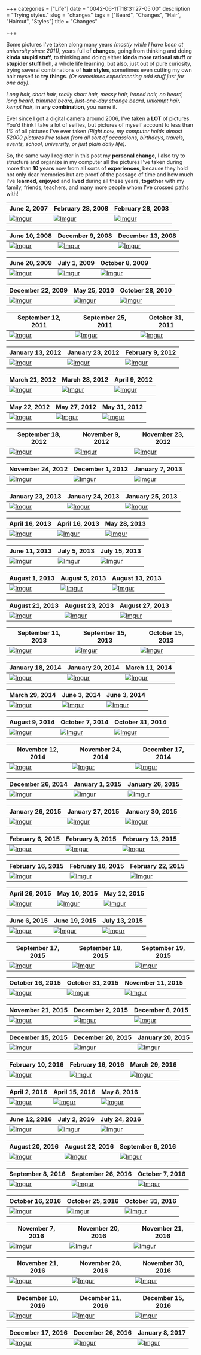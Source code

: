 +++
categories = ["Life"]
date = "0042-06-11T18:31:27-05:00"
description = "Trying styles."
slug = "changes"
tags = ["Beard", "Changes", "Hair", "Haircut", "Styles"]
title = "Changes"

+++

Some pictures I've taken along many years *(mostly while I have been at university since 2011)*, years full of **changes**, going from thinking and doing **kinda stupid stuff**, to thinking and doing either **kinda more rational stuff** or **stupider stuff** heh, a whole life learning, but also, just out of pure curiosity, trying several combinations of **hair styles**, sometimes even cutting my own hair myself to **try things**. *(Or sometimes experimenting odd stuff just for one day).*

*Long hair, short hair, really short hair, messy hair, ironed hair, no beard, long beard, trimmed beard, [just-one-day strange beard](https://i.imgur.com/08QYPLZ.jpg), unkempt hair, kempt hair*, **in any combination**, you name it.

Ever since I got a digital camera around 2006, I've taken a **LOT** of pictures. You'd think I take a lot of selfies, but pictures of myself account to less than 1% of all pictures I've ever taken *(Right now, my computer holds almost 52000 pictures I've taken from all sort of occassions, birthdays, travels, events, school, university, or just plain daily life).*

So, the same way I register in this post my **personal change**, I also try to structure and organize in my computer all the pictures I've taken during more than **10 years** now from all sorts of **experiences**, because they hold not only dear memories but are proof of the passage of time and how much I've **learned**, **enjoyed** and **lived** during all these years, **together** with my family, friends, teachers, and many more people whom I've crossed paths with!

| June 2, 2007 | February 28, 2008 | February 28, 2008 |
|---|---|---|
| [![][A1]][A1] | [![][A2]][A2] | [![][A3]][A3] |

| June 10, 2008 | December 9, 2008 | December 13, 2008 |
|---|---|---|
| [![][A4]][A4] | [![][A5]][A5] | [![][A6]][A6] |

| June 20, 2009 | July 1, 2009 | October 8, 2009 |
|---|---|---|
| [![][A7]][A7] | [![][A8]][A8] | [![][A9]][A9] |

| December 22, 2009 | May 25, 2010 | October 28, 2010 |
|---|---|---|
| [![][A10]][A10] | [![][A11]][A11] | [![][A12]][A12] |

| September 12, 2011 | September 25, 2011 | October 31, 2011 |
|---|---|---|
| [![][01]][01] | [![][02]][02] | [![][03]][03] |

| January 13, 2012 | January 23, 2012 | February 9, 2012 |
|---|---|---|
| [![][82]][82] | [![][04]][04] | [![][81]][81] |

| March 21, 2012 | March 28, 2012  | April 9, 2012 |
|---|---|---|
| [![][83]][83] | [![][05]][05] | [![][06]][06] |

| May 22, 2012 | May 27, 2012 | May 31, 2012 |
|---|---|---|
| [![][07]][07] | [![][08]][08] | [![][A13]][A13] |

| September 18, 2012 | November 9, 2012 | November 23, 2012 |
|---|---|---|
| [![][09]][09] | [![][A14]][A14] | [![][10]][10] |

| November 24, 2012 | December 1, 2012 | January 7, 2013 |
|---|---|---|
| [![][11]][11] | [![][A15]][A15] |[![][12]][12] |

| January 23, 2013 | January 24, 2013 | January 25, 2013 |
|---|---|---|
| [![][13]][13] | [![][14]][14] | [![][15]][15] |

| April 16, 2013 | April 16, 2013 | May 28, 2013 |
|---|---|---|
| [![][16]][16] | [![][85]][85] | [![][84]][84] 

| June 11, 2013 | July 5, 2013 | July 15, 2013 |
|---|---|---|
| [![][86]][86] | [![][17]][17] | [![][18]][18] |

| August 1, 2013 | August 5, 2013 | August 13, 2013 |
|---|---|---|
| [![][19]][19] | [![][20]][20] | [![][87]][87] |

| August 21, 2013 | August 23, 2013 | August 27, 2013 |
|---|---|---|
| [![][88]][88] | [![][21]][21] | [![][89]][89] |

| September 11, 2013 | September 15, 2013 | October 15, 2013 |
|---|---|---|
| [![][23]][23] | [![][22]][22] | [![][24]][24] |

| January 18, 2014 | January 20, 2014 | March 11, 2014 |
|---|---|---|
| [![][26]][26] | [![][25]][25] | [![][90]][90] |

| March 29, 2014 | June 3, 2014 | June 3, 2014 |
|---|---|---|
| [![][92]][92] | [![][27]][27] | [![][91]][91] |

| August 9, 2014 | October 7, 2014 | October 31, 2014 |
|---|---|---|
| [![][93]][93] | [![][28]][28] | [![][94]][94] |

| November 12, 2014 | November 24, 2014 | December 17, 2014 |
|---|---|---|
| [![][29]][29] | [![][95]][95] | [![][A16]][A16] |

| December 26, 2014 | January 1, 2015 | January 26, 2015 |
|---|---|---|
| [![][96]][96] | [![][30]][30] | [![][31]][31] |

| January 26, 2015 | January 27, 2015 | January 30, 2015 |
|---|---|---|
| [![][97]][97] | [![][32]][32] | [![][98]][98] |

| February 6, 2015 | February 8, 2015 | February 13, 2015 |
|---|---|---|
| [![][A17]][A17] | [![][A18]][A18] | [![][99]][99] |

| February 16, 2015  | February 16, 2015 | February 22, 2015 |
|---|---|---|
| [![][100]][100]  | [![][33]][33]  | [![][34]][34] |

| April 26, 2015 | May 10, 2015 | May 12, 2015 |
|---|---|---|
| [![][35]][35] | [![][A19]][A19] | [![][36]][36] | 

| June 6, 2015 | June 19, 2015 | July 13, 2015 |
|---|---|---|
| [![][A20]][A20] | [![][A21]][A21] | [![][37]][37] | 

| September 17, 2015 | September 18, 2015 | September 19, 2015 |
|---|---|---|
| [![][38]][38] | [![][39]][39] | [![][40]][40] |

| October 16, 2015 | October 31, 2015 | November 11, 2015 |
|---|---|---|
| [![][A35]][A35] | [![][A36]][A36] | [![][A37]][A37] |

| November 21, 2015 | December 2, 2015 | December 8, 2015 |
|---|---|---|
| [![][42]][42] | [![][41]][41] | [![][A22]][A22] |

| December 15, 2015 | December 20, 2015 | January 20, 2015 |
|---|---|---|
| [![][A23]][A23] | [![][A24]][A24] | [![][43]][43] |

| February 10, 2016 | February 16, 2016 | March 29, 2016 |
|---|---|---|
| [![][44]][44] | [![][45]][45] | [![][46]][46] |

| April 2, 2016 | April 15, 2016 | May 8, 2016 |
|---|---|---|
| [![][47]][47] | [![][48]][48] | [![][49]][49] |

| June 12, 2016 | July 2, 2016 | July 24, 2016 |
|---|---|---|
| [![][50]][50] | [![][51]][51] | [![][52]][52] |

| August 20, 2016 | August 22, 2016 | September 6, 2016 |
|---|---|---|
| [![][53]][53] | [![][54]][54] | [![][55]][55] |

| September 8, 2016 | September 26, 2016 | October 7, 2016 |
|---|---|---|
| [![][56]][56] | [![][57]][57] | [![][58]][58] |

| October 16, 2016 | October 25, 2016 | October 31, 2016 |
|---|---|---|
| [![][A25]][A25] | [![][A26]][A26] | [![][59]][59] |

| November 7, 2016 | November 20, 2016 | November 21, 2016 |
|---|---|---|
| [![][60]][60] | [![][A27]][A27] | [![][61]][61] |

| November 21, 2016 | November 28, 2016 | November 30, 2016 |
|---|---|---|
| [![][62]][62] | [![][63]][63] | [![][A29]][A29] |

| December 10, 2016 | December 11, 2016 | December 15, 2016 |
|---|---|---|
| [![][A30]][A30] | [![][A31]][A31] | [![][A32]][A32] |
 

| December 17, 2016 | December 26, 2016 | January 8, 2017 |
|---|---|---|
| [![][64]][64] | [![][A33]][A33] |  [![][A34]][A34] |

[A1]: https://i.imgur.com/YfwXPBC.jpg "Imgur"
[A2]: https://i.imgur.com/dyCj2eH.jpg "Imgur"
[A3]: https://i.imgur.com/sLaDTnY.jpg "Imgur"
[A4]: https://i.imgur.com/8hzhx0F.jpg "Imgur"
[A5]: https://i.imgur.com/FEBeNGp.jpg "Imgur"
[A6]: https://i.imgur.com/CZjOcCi.jpg "Imgur"
[A7]: https://i.imgur.com/prS5ICA.jpg "Imgur"
[A8]: https://i.imgur.com/bQIYJU4.jpg "Imgur"
[A9]: https://i.imgur.com/8YEescK.jpg "Imgur"
[A10]: https://i.imgur.com/u1fVtoc.jpg "Imgur"
[A11]: https://i.imgur.com/0UqC1OO.jpg "Imgur"
[A12]: https://i.imgur.com/48zU5tV.jpg "Imgur"
[A13]: https://i.imgur.com/00xwVIv.jpg "Imgur"
[A14]: https://i.imgur.com/nEHlSxO.jpg "Imgur"
[A15]: https://i.imgur.com/d76Q9dg.jpg "Imgur"
[A16]: https://i.imgur.com/S0oLSBT.jpg "Imgur"
[A17]: https://i.imgur.com/orYxXXB.jpg "Imgur"
[A18]: https://i.imgur.com/vcFtwPB.jpg "Imgur"
[A19]: https://i.imgur.com/ciK6qRH.jpg "Imgur"
[A20]: https://i.imgur.com/vpNUAxi.jpg "Imgur"
[A21]: https://i.imgur.com/DIjAwPR.jpg "Imgur"
[A22]: https://i.imgur.com/e2KKJEH.jpg "Imgur"
[A23]: https://i.imgur.com/ienEsgs.jpg "Imgur"
[A24]: https://i.imgur.com/VOSfGYi.jpg "Imgur"
[A25]: https://i.imgur.com/QOO9iNr.jpg "Imgur"
[A26]: https://i.imgur.com/Xu7XuR8.jpg "Imgur"
[A27]: https://i.imgur.com/0N1xZZh.jpg "Imgur"
[A28]: https://i.imgur.com/PtWACVK.jpg "Imgur"
[A29]: https://i.imgur.com/Prmpi5m.jpg "Imgur"
[A30]: https://i.imgur.com/bfzQkUB.jpg "Imgur"
[A31]: https://i.imgur.com/d81pT3c.jpg "Imgur"
[A32]: https://i.imgur.com/5zjMWHF.jpg "Imgur"
[A33]: https://i.imgur.com/KYAwHF7.jpg "Imgur"
[A34]: https://i.imgur.com/d0PS1Cg.jpg "Imgur"
[A35]: https://i.imgur.com/ECruPUv.jpg "Imgur"
[A36]: https://i.imgur.com/yA7FCZv.jpg "Imgur"
[A37]: https://i.imgur.com/c4qQwX2.jpg "Imgur"

[01]: https://i.imgur.com/MlP3PJy.jpg "Imgur"
[02]: https://i.imgur.com/fjtZtMV.jpg "Imgur"
[03]: https://i.imgur.com/IEFGyyx.jpg "Imgur"
[04]: https://i.imgur.com/kj6TZfX.jpg "Imgur"
[05]: https://i.imgur.com/bWnidmA.jpg "Imgur"
[06]: https://i.imgur.com/yrzwyDu.jpg "Imgur"
[07]: https://i.imgur.com/jrIFyRP.jpg "Imgur"
[08]: https://i.imgur.com/dmAPgHz.jpg "Imgur"
[09]: https://i.imgur.com/CTKS2Oj.jpg "Imgur"
[10]: https://i.imgur.com/08QYPLZ.jpg "Imgur"
[11]: https://i.imgur.com/PqRr19S.jpg "Imgur"
[12]: https://i.imgur.com/BP9OVc4.jpg "Imgur"
[13]: https://i.imgur.com/qAOGi4Q.jpg "Imgur"
[14]: https://i.imgur.com/vS0jdQr.jpg "Imgur"
[15]: https://i.imgur.com/swRt13o.jpg "Imgur"
[16]: https://i.imgur.com/qfBQVCt.jpg "Imgur"
[17]: https://i.imgur.com/AMQnnDK.jpg "Imgur"
[18]: https://i.imgur.com/9J8gJy2.jpg "Imgur"
[19]: https://i.imgur.com/KNiKfZI.jpg "Imgur"
[20]: https://i.imgur.com/3Y7TRC1.jpg "Imgur"
[21]: https://i.imgur.com/uIpdQT0.jpg "Imgur"
[22]: https://i.imgur.com/wSH2vox.jpg "Imgur"
[23]: https://i.imgur.com/MhNbBtD.jpg "Imgur"
[24]: https://i.imgur.com/ivcneBn.jpg "Imgur"
[25]: https://i.imgur.com/QTEO7kA.jpg "Imgur"
[26]: https://i.imgur.com/BRE4myS.jpg "Imgur"
[27]: https://i.imgur.com/nzL5SdX.jpg "Imgur"
[28]: https://i.imgur.com/BfZ9cVy.jpg "Imgur"
[29]: https://i.imgur.com/ahx8LFr.jpg "Imgur"
[30]: https://i.imgur.com/88uNY75.jpg "Imgur"
[31]: https://i.imgur.com/Gd9lbMU.jpg "Imgur"
[32]: https://i.imgur.com/F8lqC0I.jpg "Imgur"
[33]: https://i.imgur.com/33UlaAT.jpg "Imgur"
[34]: https://i.imgur.com/gTHmNpD.jpg "Imgur"
[35]: https://i.imgur.com/Jl6exa6.jpg "Imgur"
[36]: https://i.imgur.com/9MVBtTO.png "Imgur"
[37]: https://i.imgur.com/Y1gk7cf.jpg "Imgur"
[38]: https://i.imgur.com/FOKWqBE.jpg "Imgur"
[39]: https://i.imgur.com/TxiSP1e.png "Imgur"
[40]: https://i.imgur.com/JqIL8w0.jpg "Imgur"
[41]: https://i.imgur.com/hUO9i0Q.jpg "Imgur"
[42]: https://i.imgur.com/wM1spFH.png "Imgur"
[43]: https://i.imgur.com/fxgVyad.jpg "Imgur"
[44]: https://i.imgur.com/KfzuJR6.jpg "Imgur"
[45]: https://i.imgur.com/88s7U1L.png "Imgur"
[46]: https://i.imgur.com/6ILSFaX.jpg "Imgur"
[47]: https://i.imgur.com/UfaXrnT.jpg "Imgur"
[48]: https://i.imgur.com/9WgzaiS.png "Imgur"
[49]: https://i.imgur.com/BKStozk.jpg "Imgur"
[50]: https://i.imgur.com/hCHlKZ1.jpg "Imgur"
[51]: https://i.imgur.com/b8uBMrC.png "Imgur"
[52]: https://i.imgur.com/3NNQxe8.jpg "Imgur"
[53]: https://i.imgur.com/k5MwdBI.jpg "Imgur"
[54]: https://i.imgur.com/eTfOd67.png "Imgur"
[55]: https://i.imgur.com/PhjjdKn.jpg "Imgur"
[56]: https://i.imgur.com/QS9ntXX.jpg "Imgur"
[57]: https://i.imgur.com/xCu42Ay.png "Imgur"
[58]: https://i.imgur.com/IiEM9ym.jpg "Imgur"
[59]: https://i.imgur.com/12QTcMY.jpg "Imgur"
[60]: https://i.imgur.com/Yx6wXNz.png "Imgur"
[61]: https://i.imgur.com/SswpVEU.jpg "Imgur"
[62]: https://i.imgur.com/PtWACVK.jpg "Imgur"
[63]: https://i.imgur.com/vP08pQ7.png "Imgur"
[64]: https://i.imgur.com/Mle7Vpa.png "Imgur"


[81]: https://i.imgur.com/VZ6utWn.jpg "Imgur"
[82]: https://i.imgur.com/r4dPl0G.jpg "Imgur"
[83]: https://i.imgur.com/RnXPBim.png "Imgur"
[84]: https://i.imgur.com/NsfqoyJ.jpg "Imgur"
[85]: https://i.imgur.com/lc6sdPN.jpg "Imgur"
[86]: https://i.imgur.com/YiD9zWT.png "Imgur"
[87]: https://i.imgur.com/APOSfZj.jpg "Imgur"
[88]: https://i.imgur.com/q1j6TZ1.jpg "Imgur"
[89]: https://i.imgur.com/KBcr7LC.png "Imgur"
[90]: https://i.imgur.com/O9TcmZ2.jpg "Imgur"
[91]: https://i.imgur.com/ShRaqp4.jpg "Imgur"
[92]: https://i.imgur.com/Jr6TkwK.png "Imgur"
[93]: https://i.imgur.com/aPuWQ1L.jpg "Imgur"
[94]: https://i.imgur.com/lBXAuOQ.jpg "Imgur"
[95]: https://i.imgur.com/z7o2IJl.png "Imgur"
[96]: https://i.imgur.com/h0PVflz.jpg "Imgur"
[97]: https://i.imgur.com/EI1dvwK.jpg "Imgur"
[98]: https://i.imgur.com/IZAJUzK.png "Imgur"
[99]: https://i.imgur.com/stZbkn3.png "Imgur"
[100]: https://i.imgur.com/Yje1Jcz.png "Imgur"
